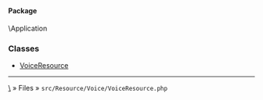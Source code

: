 ## 

#### Package
\Application







### Classes
* [VoiceResource](classes/VoiceResource)






***
[\\](Home) » Files » `src/Resource/Voice/VoiceResource.php`